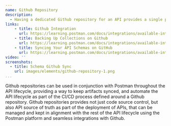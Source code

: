 ```yaml
---
name: Github Repository
description: 
  - Having a dedicated Github repository for an API provides a single place where code and other artifacts can be managed, with a pipeline, issues, and other supporting elements an API will need to operate.
links:
    - title: Github Integration
      url: https://learning.postman.com/docs/integrations/available-integrations/github/
    - title: Backing Up Collections on Github
      url: https://learning.postman.com/docs/integrations/available-integrations/github/#backing-up-collections-on-github
    - title: Syncing Your API Schemas on GitHub
      url: https://learning.postman.com/docs/integrations/available-integrations/github/#syncing-your-api-schemas-on-github         
video: ''
screenshots:
  - title: Schema Github Sync
    url: images/elements/github-repository-1.png  
...
```

Github repositories can be used in conjunction with Postman throughout the API lifecycle, providing a way to keep artifacts synced, and automate the API lifecycle as part of the CI/CD process defined around a Github repository. Github repositories provides not just code source control, but also API source of truth as part of the deployment of APIs, that can be managed and kept in alignment with the rest of the API lifecycle using the Postman platform and seamless integrations with Github.
